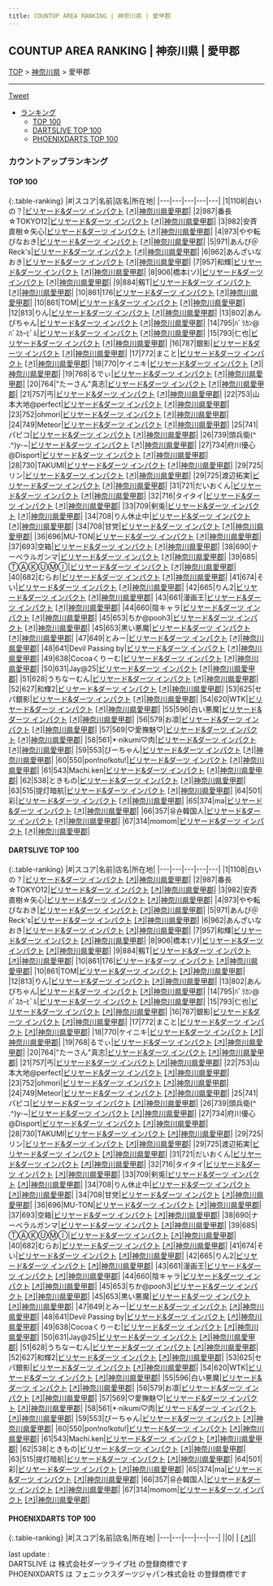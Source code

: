 ```yaml
---
title: COUNTUP AREA RANKING | 神奈川県 | 愛甲郡
---
```

## COUNTUP AREA RANKING | 神奈川県 | 愛甲郡

[TOP](/darts/rank/) > [神奈川県](/darts/rank/神奈川県/) > 愛甲郡

___

<a href="https://twitter.com/share?ref_src=twsrc%5Etfw" data-text="COUNTUP AREA RANKING | 神奈川県愛甲郡" class="twitter-share-button" data-hashtags="DARTSLIVE,PHOENIXDARTS,darts,ダーツ" data-show-count="false">Tweet</a>

* [ランキング](#カウントアップランキング)
    * [TOP 100](#top-100)
    * [DARTSLIVE TOP 100](#dartslive-top-100)
    * [PHOENIXDARTS TOP 100](#phoenixdarts-top-100)

### カウントアップランキング

#### TOP 100



{:.table-ranking}
|#|スコア|名前|店名|所在地|
|---|---|---|---|---|
|1|1108|<span class="rank-name-dl">白いの？</span>|<a href="/darts/rank/shops/c2b09e192a721fc60d9b047a20a7ba1e.html">ビリヤード&ダーツ インパクト</a> <a href="https://search.dartslive.com/jp/shop/c2b09e192a721fc60d9b047a20a7ba1e">[↗]</a>|<a href="/darts/rank/神奈川県/愛甲郡">神奈川県愛甲郡</a>|
|2|987|<span class="rank-name-dl">番長☆TOKYO12</span>|<a href="/darts/rank/shops/c2b09e192a721fc60d9b047a20a7ba1e.html">ビリヤード&ダーツ インパクト</a> <a href="https://search.dartslive.com/jp/shop/c2b09e192a721fc60d9b047a20a7ba1e">[↗]</a>|<a href="/darts/rank/神奈川県/愛甲郡">神奈川県愛甲郡</a>|
|3|982|<span class="rank-name-dl">安斉 直樹☆矢心</span>|<a href="/darts/rank/shops/c2b09e192a721fc60d9b047a20a7ba1e.html">ビリヤード&ダーツ インパクト</a> <a href="https://search.dartslive.com/jp/shop/c2b09e192a721fc60d9b047a20a7ba1e">[↗]</a>|<a href="/darts/rank/神奈川県/愛甲郡">神奈川県愛甲郡</a>|
|4|973|<span class="rank-name-dl">やや転びなおき</span>|<a href="/darts/rank/shops/c2b09e192a721fc60d9b047a20a7ba1e.html">ビリヤード&ダーツ インパクト</a> <a href="https://search.dartslive.com/jp/shop/c2b09e192a721fc60d9b047a20a7ba1e">[↗]</a>|<a href="/darts/rank/神奈川県/愛甲郡">神奈川県愛甲郡</a>|
|5|971|<span class="rank-name-dl">あんぴ＠Reck&#x27;s</span>|<a href="/darts/rank/shops/c2b09e192a721fc60d9b047a20a7ba1e.html">ビリヤード&ダーツ インパクト</a> <a href="https://search.dartslive.com/jp/shop/c2b09e192a721fc60d9b047a20a7ba1e">[↗]</a>|<a href="/darts/rank/神奈川県/愛甲郡">神奈川県愛甲郡</a>|
|6|962|<span class="rank-name-dl">あんざいなおき</span>|<a href="/darts/rank/shops/c2b09e192a721fc60d9b047a20a7ba1e.html">ビリヤード&ダーツ インパクト</a> <a href="https://search.dartslive.com/jp/shop/c2b09e192a721fc60d9b047a20a7ba1e">[↗]</a>|<a href="/darts/rank/神奈川県/愛甲郡">神奈川県愛甲郡</a>|
|7|957|<span class="rank-name-dl">和輝</span>|<a href="/darts/rank/shops/c2b09e192a721fc60d9b047a20a7ba1e.html">ビリヤード&ダーツ インパクト</a> <a href="https://search.dartslive.com/jp/shop/c2b09e192a721fc60d9b047a20a7ba1e">[↗]</a>|<a href="/darts/rank/神奈川県/愛甲郡">神奈川県愛甲郡</a>|
|8|906|<span class="rank-name-dl">橋本(ソ)</span>|<a href="/darts/rank/shops/c2b09e192a721fc60d9b047a20a7ba1e.html">ビリヤード&ダーツ インパクト</a> <a href="https://search.dartslive.com/jp/shop/c2b09e192a721fc60d9b047a20a7ba1e">[↗]</a>|<a href="/darts/rank/神奈川県/愛甲郡">神奈川県愛甲郡</a>|
|9|884|<span class="rank-name-dl">剱T</span>|<a href="/darts/rank/shops/c2b09e192a721fc60d9b047a20a7ba1e.html">ビリヤード&ダーツ インパクト</a> <a href="https://search.dartslive.com/jp/shop/c2b09e192a721fc60d9b047a20a7ba1e">[↗]</a>|<a href="/darts/rank/神奈川県/愛甲郡">神奈川県愛甲郡</a>|
|10|861|<span class="rank-name-dl">176</span>|<a href="/darts/rank/shops/c2b09e192a721fc60d9b047a20a7ba1e.html">ビリヤード&ダーツ インパクト</a> <a href="https://search.dartslive.com/jp/shop/c2b09e192a721fc60d9b047a20a7ba1e">[↗]</a>|<a href="/darts/rank/神奈川県/愛甲郡">神奈川県愛甲郡</a>|
|10|861|<span class="rank-name-dl">TOM</span>|<a href="/darts/rank/shops/c2b09e192a721fc60d9b047a20a7ba1e.html">ビリヤード&ダーツ インパクト</a> <a href="https://search.dartslive.com/jp/shop/c2b09e192a721fc60d9b047a20a7ba1e">[↗]</a>|<a href="/darts/rank/神奈川県/愛甲郡">神奈川県愛甲郡</a>|
|12|813|<span class="rank-name-dl">りん</span>|<a href="/darts/rank/shops/c2b09e192a721fc60d9b047a20a7ba1e.html">ビリヤード&ダーツ インパクト</a> <a href="https://search.dartslive.com/jp/shop/c2b09e192a721fc60d9b047a20a7ba1e">[↗]</a>|<a href="/darts/rank/神奈川県/愛甲郡">神奈川県愛甲郡</a>|
|13|802|<span class="rank-name-dl">あんぴちゃん</span>|<a href="/darts/rank/shops/c2b09e192a721fc60d9b047a20a7ba1e.html">ビリヤード&ダーツ インパクト</a> <a href="https://search.dartslive.com/jp/shop/c2b09e192a721fc60d9b047a20a7ba1e">[↗]</a>|<a href="/darts/rank/神奈川県/愛甲郡">神奈川県愛甲郡</a>|
|14|795|<span class="rank-name-dl">ﾊﾞﾗｶﾝ@ﾊﾞｽｶｰﾋﾞﾙ</span>|<a href="/darts/rank/shops/c2b09e192a721fc60d9b047a20a7ba1e.html">ビリヤード&ダーツ インパクト</a> <a href="https://search.dartslive.com/jp/shop/c2b09e192a721fc60d9b047a20a7ba1e">[↗]</a>|<a href="/darts/rank/神奈川県/愛甲郡">神奈川県愛甲郡</a>|
|15|793|<span class="rank-name-dl">仁也</span>|<a href="/darts/rank/shops/c2b09e192a721fc60d9b047a20a7ba1e.html">ビリヤード&ダーツ インパクト</a> <a href="https://search.dartslive.com/jp/shop/c2b09e192a721fc60d9b047a20a7ba1e">[↗]</a>|<a href="/darts/rank/神奈川県/愛甲郡">神奈川県愛甲郡</a>|
|16|787|<span class="rank-name-dl">銀影</span>|<a href="/darts/rank/shops/c2b09e192a721fc60d9b047a20a7ba1e.html">ビリヤード&ダーツ インパクト</a> <a href="https://search.dartslive.com/jp/shop/c2b09e192a721fc60d9b047a20a7ba1e">[↗]</a>|<a href="/darts/rank/神奈川県/愛甲郡">神奈川県愛甲郡</a>|
|17|772|<span class="rank-name-dl">まこと</span>|<a href="/darts/rank/shops/c2b09e192a721fc60d9b047a20a7ba1e.html">ビリヤード&ダーツ インパクト</a> <a href="https://search.dartslive.com/jp/shop/c2b09e192a721fc60d9b047a20a7ba1e">[↗]</a>|<a href="/darts/rank/神奈川県/愛甲郡">神奈川県愛甲郡</a>|
|18|770|<span class="rank-name-dl">ケイニキ</span>|<a href="/darts/rank/shops/c2b09e192a721fc60d9b047a20a7ba1e.html">ビリヤード&ダーツ インパクト</a> <a href="https://search.dartslive.com/jp/shop/c2b09e192a721fc60d9b047a20a7ba1e">[↗]</a>|<a href="/darts/rank/神奈川県/愛甲郡">神奈川県愛甲郡</a>|
|19|768|<span class="rank-name-dl">るでぃ</span>|<a href="/darts/rank/shops/c2b09e192a721fc60d9b047a20a7ba1e.html">ビリヤード&ダーツ インパクト</a> <a href="https://search.dartslive.com/jp/shop/c2b09e192a721fc60d9b047a20a7ba1e">[↗]</a>|<a href="/darts/rank/神奈川県/愛甲郡">神奈川県愛甲郡</a>|
|20|764|<span class="rank-name-dl">&quot;たーさん&quot;真志</span>|<a href="/darts/rank/shops/c2b09e192a721fc60d9b047a20a7ba1e.html">ビリヤード&ダーツ インパクト</a> <a href="https://search.dartslive.com/jp/shop/c2b09e192a721fc60d9b047a20a7ba1e">[↗]</a>|<a href="/darts/rank/神奈川県/愛甲郡">神奈川県愛甲郡</a>|
|21|757|<span class="rank-name-dl">丐</span>|<a href="/darts/rank/shops/c2b09e192a721fc60d9b047a20a7ba1e.html">ビリヤード&ダーツ インパクト</a> <a href="https://search.dartslive.com/jp/shop/c2b09e192a721fc60d9b047a20a7ba1e">[↗]</a>|<a href="/darts/rank/神奈川県/愛甲郡">神奈川県愛甲郡</a>|
|22|753|<span class="rank-name-dl">山本大地@perfect</span>|<a href="/darts/rank/shops/c2b09e192a721fc60d9b047a20a7ba1e.html">ビリヤード&ダーツ インパクト</a> <a href="https://search.dartslive.com/jp/shop/c2b09e192a721fc60d9b047a20a7ba1e">[↗]</a>|<a href="/darts/rank/神奈川県/愛甲郡">神奈川県愛甲郡</a>|
|23|752|<span class="rank-name-dl">ohmori</span>|<a href="/darts/rank/shops/c2b09e192a721fc60d9b047a20a7ba1e.html">ビリヤード&ダーツ インパクト</a> <a href="https://search.dartslive.com/jp/shop/c2b09e192a721fc60d9b047a20a7ba1e">[↗]</a>|<a href="/darts/rank/神奈川県/愛甲郡">神奈川県愛甲郡</a>|
|24|749|<span class="rank-name-dl">Meteor</span>|<a href="/darts/rank/shops/c2b09e192a721fc60d9b047a20a7ba1e.html">ビリヤード&ダーツ インパクト</a> <a href="https://search.dartslive.com/jp/shop/c2b09e192a721fc60d9b047a20a7ba1e">[↗]</a>|<a href="/darts/rank/神奈川県/愛甲郡">神奈川県愛甲郡</a>|
|25|741|<span class="rank-name-dl">パピコ</span>|<a href="/darts/rank/shops/c2b09e192a721fc60d9b047a20a7ba1e.html">ビリヤード&ダーツ インパクト</a> <a href="https://search.dartslive.com/jp/shop/c2b09e192a721fc60d9b047a20a7ba1e">[↗]</a>|<a href="/darts/rank/神奈川県/愛甲郡">神奈川県愛甲郡</a>|
|26|739|<span class="rank-name-dl">頭兵衛(^ .^)y-~</span>|<a href="/darts/rank/shops/c2b09e192a721fc60d9b047a20a7ba1e.html">ビリヤード&ダーツ インパクト</a> <a href="https://search.dartslive.com/jp/shop/c2b09e192a721fc60d9b047a20a7ba1e">[↗]</a>|<a href="/darts/rank/神奈川県/愛甲郡">神奈川県愛甲郡</a>|
|27|734|<span class="rank-name-dl">府川優心@Disport</span>|<a href="/darts/rank/shops/c2b09e192a721fc60d9b047a20a7ba1e.html">ビリヤード&ダーツ インパクト</a> <a href="https://search.dartslive.com/jp/shop/c2b09e192a721fc60d9b047a20a7ba1e">[↗]</a>|<a href="/darts/rank/神奈川県/愛甲郡">神奈川県愛甲郡</a>|
|28|730|<span class="rank-name-dl">TAKUMI</span>|<a href="/darts/rank/shops/c2b09e192a721fc60d9b047a20a7ba1e.html">ビリヤード&ダーツ インパクト</a> <a href="https://search.dartslive.com/jp/shop/c2b09e192a721fc60d9b047a20a7ba1e">[↗]</a>|<a href="/darts/rank/神奈川県/愛甲郡">神奈川県愛甲郡</a>|
|29|725|<span class="rank-name-dl">リン</span>|<a href="/darts/rank/shops/c2b09e192a721fc60d9b047a20a7ba1e.html">ビリヤード&ダーツ インパクト</a> <a href="https://search.dartslive.com/jp/shop/c2b09e192a721fc60d9b047a20a7ba1e">[↗]</a>|<a href="/darts/rank/神奈川県/愛甲郡">神奈川県愛甲郡</a>|
|29|725|<span class="rank-name-dl">渡辺拓実</span>|<a href="/darts/rank/shops/c2b09e192a721fc60d9b047a20a7ba1e.html">ビリヤード&ダーツ インパクト</a> <a href="https://search.dartslive.com/jp/shop/c2b09e192a721fc60d9b047a20a7ba1e">[↗]</a>|<a href="/darts/rank/神奈川県/愛甲郡">神奈川県愛甲郡</a>|
|31|721|<span class="rank-name-dl">だいおくん</span>|<a href="/darts/rank/shops/c2b09e192a721fc60d9b047a20a7ba1e.html">ビリヤード&ダーツ インパクト</a> <a href="https://search.dartslive.com/jp/shop/c2b09e192a721fc60d9b047a20a7ba1e">[↗]</a>|<a href="/darts/rank/神奈川県/愛甲郡">神奈川県愛甲郡</a>|
|32|716|<span class="rank-name-dl">タイタイ</span>|<a href="/darts/rank/shops/c2b09e192a721fc60d9b047a20a7ba1e.html">ビリヤード&ダーツ インパクト</a> <a href="https://search.dartslive.com/jp/shop/c2b09e192a721fc60d9b047a20a7ba1e">[↗]</a>|<a href="/darts/rank/神奈川県/愛甲郡">神奈川県愛甲郡</a>|
|33|709|<span class="rank-name-dl">剣兎</span>|<a href="/darts/rank/shops/c2b09e192a721fc60d9b047a20a7ba1e.html">ビリヤード&ダーツ インパクト</a> <a href="https://search.dartslive.com/jp/shop/c2b09e192a721fc60d9b047a20a7ba1e">[↗]</a>|<a href="/darts/rank/神奈川県/愛甲郡">神奈川県愛甲郡</a>|
|34|708|<span class="rank-name-dl">りん休止中</span>|<a href="/darts/rank/shops/c2b09e192a721fc60d9b047a20a7ba1e.html">ビリヤード&ダーツ インパクト</a> <a href="https://search.dartslive.com/jp/shop/c2b09e192a721fc60d9b047a20a7ba1e">[↗]</a>|<a href="/darts/rank/神奈川県/愛甲郡">神奈川県愛甲郡</a>|
|34|708|<span class="rank-name-dl">甘党</span>|<a href="/darts/rank/shops/c2b09e192a721fc60d9b047a20a7ba1e.html">ビリヤード&ダーツ インパクト</a> <a href="https://search.dartslive.com/jp/shop/c2b09e192a721fc60d9b047a20a7ba1e">[↗]</a>|<a href="/darts/rank/神奈川県/愛甲郡">神奈川県愛甲郡</a>|
|36|696|<span class="rank-name-dl">MU-TON</span>|<a href="/darts/rank/shops/c2b09e192a721fc60d9b047a20a7ba1e.html">ビリヤード&ダーツ インパクト</a> <a href="https://search.dartslive.com/jp/shop/c2b09e192a721fc60d9b047a20a7ba1e">[↗]</a>|<a href="/darts/rank/神奈川県/愛甲郡">神奈川県愛甲郡</a>|
|37|693|<span class="rank-name-dl">空箱</span>|<a href="/darts/rank/shops/c2b09e192a721fc60d9b047a20a7ba1e.html">ビリヤード&ダーツ インパクト</a> <a href="https://search.dartslive.com/jp/shop/c2b09e192a721fc60d9b047a20a7ba1e">[↗]</a>|<a href="/darts/rank/神奈川県/愛甲郡">神奈川県愛甲郡</a>|
|38|690|<span class="rank-name-dl">ナーベラルガンマ</span>|<a href="/darts/rank/shops/c2b09e192a721fc60d9b047a20a7ba1e.html">ビリヤード&ダーツ インパクト</a> <a href="https://search.dartslive.com/jp/shop/c2b09e192a721fc60d9b047a20a7ba1e">[↗]</a>|<a href="/darts/rank/神奈川県/愛甲郡">神奈川県愛甲郡</a>|
|39|685|<span class="rank-name-dl">ⓉⒶⓀⓊⓂⒾ</span>|<a href="/darts/rank/shops/c2b09e192a721fc60d9b047a20a7ba1e.html">ビリヤード&ダーツ インパクト</a> <a href="https://search.dartslive.com/jp/shop/c2b09e192a721fc60d9b047a20a7ba1e">[↗]</a>|<a href="/darts/rank/神奈川県/愛甲郡">神奈川県愛甲郡</a>|
|40|682|<span class="rank-name-dl">むらお</span>|<a href="/darts/rank/shops/c2b09e192a721fc60d9b047a20a7ba1e.html">ビリヤード&ダーツ インパクト</a> <a href="https://search.dartslive.com/jp/shop/c2b09e192a721fc60d9b047a20a7ba1e">[↗]</a>|<a href="/darts/rank/神奈川県/愛甲郡">神奈川県愛甲郡</a>|
|41|674|<span class="rank-name-dl">そい</span>|<a href="/darts/rank/shops/c2b09e192a721fc60d9b047a20a7ba1e.html">ビリヤード&ダーツ インパクト</a> <a href="https://search.dartslive.com/jp/shop/c2b09e192a721fc60d9b047a20a7ba1e">[↗]</a>|<a href="/darts/rank/神奈川県/愛甲郡">神奈川県愛甲郡</a>|
|42|665|<span class="rank-name-dl">りん2</span>|<a href="/darts/rank/shops/c2b09e192a721fc60d9b047a20a7ba1e.html">ビリヤード&ダーツ インパクト</a> <a href="https://search.dartslive.com/jp/shop/c2b09e192a721fc60d9b047a20a7ba1e">[↗]</a>|<a href="/darts/rank/神奈川県/愛甲郡">神奈川県愛甲郡</a>|
|43|661|<span class="rank-name-dl">漫画王</span>|<a href="/darts/rank/shops/c2b09e192a721fc60d9b047a20a7ba1e.html">ビリヤード&ダーツ インパクト</a> <a href="https://search.dartslive.com/jp/shop/c2b09e192a721fc60d9b047a20a7ba1e">[↗]</a>|<a href="/darts/rank/神奈川県/愛甲郡">神奈川県愛甲郡</a>|
|44|660|<span class="rank-name-dl">陰キャラ</span>|<a href="/darts/rank/shops/c2b09e192a721fc60d9b047a20a7ba1e.html">ビリヤード&ダーツ インパクト</a> <a href="https://search.dartslive.com/jp/shop/c2b09e192a721fc60d9b047a20a7ba1e">[↗]</a>|<a href="/darts/rank/神奈川県/愛甲郡">神奈川県愛甲郡</a>|
|45|653|<span class="rank-name-dl">ちか@pooh3</span>|<a href="/darts/rank/shops/c2b09e192a721fc60d9b047a20a7ba1e.html">ビリヤード&ダーツ インパクト</a> <a href="https://search.dartslive.com/jp/shop/c2b09e192a721fc60d9b047a20a7ba1e">[↗]</a>|<a href="/darts/rank/神奈川県/愛甲郡">神奈川県愛甲郡</a>|
|45|653|<span class="rank-name-dl">黒い悪魔</span>|<a href="/darts/rank/shops/c2b09e192a721fc60d9b047a20a7ba1e.html">ビリヤード&ダーツ インパクト</a> <a href="https://search.dartslive.com/jp/shop/c2b09e192a721fc60d9b047a20a7ba1e">[↗]</a>|<a href="/darts/rank/神奈川県/愛甲郡">神奈川県愛甲郡</a>|
|47|649|<span class="rank-name-dl">とみー</span>|<a href="/darts/rank/shops/c2b09e192a721fc60d9b047a20a7ba1e.html">ビリヤード&ダーツ インパクト</a> <a href="https://search.dartslive.com/jp/shop/c2b09e192a721fc60d9b047a20a7ba1e">[↗]</a>|<a href="/darts/rank/神奈川県/愛甲郡">神奈川県愛甲郡</a>|
|48|641|<span class="rank-name-dl">Devil Passing by</span>|<a href="/darts/rank/shops/c2b09e192a721fc60d9b047a20a7ba1e.html">ビリヤード&ダーツ インパクト</a> <a href="https://search.dartslive.com/jp/shop/c2b09e192a721fc60d9b047a20a7ba1e">[↗]</a>|<a href="/darts/rank/神奈川県/愛甲郡">神奈川県愛甲郡</a>|
|49|638|<span class="rank-name-dl">Cocoaくりーむ</span>|<a href="/darts/rank/shops/c2b09e192a721fc60d9b047a20a7ba1e.html">ビリヤード&ダーツ インパクト</a> <a href="https://search.dartslive.com/jp/shop/c2b09e192a721fc60d9b047a20a7ba1e">[↗]</a>|<a href="/darts/rank/神奈川県/愛甲郡">神奈川県愛甲郡</a>|
|50|631|<span class="rank-name-dl">Jay@25</span>|<a href="/darts/rank/shops/c2b09e192a721fc60d9b047a20a7ba1e.html">ビリヤード&ダーツ インパクト</a> <a href="https://search.dartslive.com/jp/shop/c2b09e192a721fc60d9b047a20a7ba1e">[↗]</a>|<a href="/darts/rank/神奈川県/愛甲郡">神奈川県愛甲郡</a>|
|51|628|<span class="rank-name-dl">うちなーむん</span>|<a href="/darts/rank/shops/c2b09e192a721fc60d9b047a20a7ba1e.html">ビリヤード&ダーツ インパクト</a> <a href="https://search.dartslive.com/jp/shop/c2b09e192a721fc60d9b047a20a7ba1e">[↗]</a>|<a href="/darts/rank/神奈川県/愛甲郡">神奈川県愛甲郡</a>|
|52|627|<span class="rank-name-dl">和輝2</span>|<a href="/darts/rank/shops/c2b09e192a721fc60d9b047a20a7ba1e.html">ビリヤード&ダーツ インパクト</a> <a href="https://search.dartslive.com/jp/shop/c2b09e192a721fc60d9b047a20a7ba1e">[↗]</a>|<a href="/darts/rank/神奈川県/愛甲郡">神奈川県愛甲郡</a>|
|53|625|<span class="rank-name-dl">セパ銀影</span>|<a href="/darts/rank/shops/c2b09e192a721fc60d9b047a20a7ba1e.html">ビリヤード&ダーツ インパクト</a> <a href="https://search.dartslive.com/jp/shop/c2b09e192a721fc60d9b047a20a7ba1e">[↗]</a>|<a href="/darts/rank/神奈川県/愛甲郡">神奈川県愛甲郡</a>|
|54|620|<span class="rank-name-dl">WTK</span>|<a href="/darts/rank/shops/c2b09e192a721fc60d9b047a20a7ba1e.html">ビリヤード&ダーツ インパクト</a> <a href="https://search.dartslive.com/jp/shop/c2b09e192a721fc60d9b047a20a7ba1e">[↗]</a>|<a href="/darts/rank/神奈川県/愛甲郡">神奈川県愛甲郡</a>|
|55|596|<span class="rank-name-dl">白い悪魔</span>|<a href="/darts/rank/shops/c2b09e192a721fc60d9b047a20a7ba1e.html">ビリヤード&ダーツ インパクト</a> <a href="https://search.dartslive.com/jp/shop/c2b09e192a721fc60d9b047a20a7ba1e">[↗]</a>|<a href="/darts/rank/神奈川県/愛甲郡">神奈川県愛甲郡</a>|
|56|579|<span class="rank-name-dl">お凛</span>|<a href="/darts/rank/shops/c2b09e192a721fc60d9b047a20a7ba1e.html">ビリヤード&ダーツ インパクト</a> <a href="https://search.dartslive.com/jp/shop/c2b09e192a721fc60d9b047a20a7ba1e">[↗]</a>|<a href="/darts/rank/神奈川県/愛甲郡">神奈川県愛甲郡</a>|
|57|569|<span class="rank-name-dl">♡愛撫魅♡</span>|<a href="/darts/rank/shops/c2b09e192a721fc60d9b047a20a7ba1e.html">ビリヤード&ダーツ インパクト</a> <a href="https://search.dartslive.com/jp/shop/c2b09e192a721fc60d9b047a20a7ba1e">[↗]</a>|<a href="/darts/rank/神奈川県/愛甲郡">神奈川県愛甲郡</a>|
|58|561|<span class="rank-name-dl">*·nikumi♡肉</span>|<a href="/darts/rank/shops/c2b09e192a721fc60d9b047a20a7ba1e.html">ビリヤード&ダーツ インパクト</a> <a href="https://search.dartslive.com/jp/shop/c2b09e192a721fc60d9b047a20a7ba1e">[↗]</a>|<a href="/darts/rank/神奈川県/愛甲郡">神奈川県愛甲郡</a>|
|59|553|<span class="rank-name-dl">ぴーちゃん</span>|<a href="/darts/rank/shops/c2b09e192a721fc60d9b047a20a7ba1e.html">ビリヤード&ダーツ インパクト</a> <a href="https://search.dartslive.com/jp/shop/c2b09e192a721fc60d9b047a20a7ba1e">[↗]</a>|<a href="/darts/rank/神奈川県/愛甲郡">神奈川県愛甲郡</a>|
|60|550|<span class="rank-name-dl">pon!no!kotu!</span>|<a href="/darts/rank/shops/c2b09e192a721fc60d9b047a20a7ba1e.html">ビリヤード&ダーツ インパクト</a> <a href="https://search.dartslive.com/jp/shop/c2b09e192a721fc60d9b047a20a7ba1e">[↗]</a>|<a href="/darts/rank/神奈川県/愛甲郡">神奈川県愛甲郡</a>|
|61|543|<span class="rank-name-dl">Machi.ken</span>|<a href="/darts/rank/shops/c2b09e192a721fc60d9b047a20a7ba1e.html">ビリヤード&ダーツ インパクト</a> <a href="https://search.dartslive.com/jp/shop/c2b09e192a721fc60d9b047a20a7ba1e">[↗]</a>|<a href="/darts/rank/神奈川県/愛甲郡">神奈川県愛甲郡</a>|
|62|538|<span class="rank-name-dl">ときもの</span>|<a href="/darts/rank/shops/c2b09e192a721fc60d9b047a20a7ba1e.html">ビリヤード&ダーツ インパクト</a> <a href="https://search.dartslive.com/jp/shop/c2b09e192a721fc60d9b047a20a7ba1e">[↗]</a>|<a href="/darts/rank/神奈川県/愛甲郡">神奈川県愛甲郡</a>|
|63|515|<span class="rank-name-dl">提灯暗航</span>|<a href="/darts/rank/shops/c2b09e192a721fc60d9b047a20a7ba1e.html">ビリヤード&ダーツ インパクト</a> <a href="https://search.dartslive.com/jp/shop/c2b09e192a721fc60d9b047a20a7ba1e">[↗]</a>|<a href="/darts/rank/神奈川県/愛甲郡">神奈川県愛甲郡</a>|
|64|501|<span class="rank-name-dl">彩</span>|<a href="/darts/rank/shops/c2b09e192a721fc60d9b047a20a7ba1e.html">ビリヤード&ダーツ インパクト</a> <a href="https://search.dartslive.com/jp/shop/c2b09e192a721fc60d9b047a20a7ba1e">[↗]</a>|<a href="/darts/rank/神奈川県/愛甲郡">神奈川県愛甲郡</a>|
|65|374|<span class="rank-name-dl">ma</span>|<a href="/darts/rank/shops/c2b09e192a721fc60d9b047a20a7ba1e.html">ビリヤード&ダーツ インパクト</a> <a href="https://search.dartslive.com/jp/shop/c2b09e192a721fc60d9b047a20a7ba1e">[↗]</a>|<a href="/darts/rank/神奈川県/愛甲郡">神奈川県愛甲郡</a>|
|66|357|<span class="rank-name-dl">유숀韓国人</span>|<a href="/darts/rank/shops/c2b09e192a721fc60d9b047a20a7ba1e.html">ビリヤード&ダーツ インパクト</a> <a href="https://search.dartslive.com/jp/shop/c2b09e192a721fc60d9b047a20a7ba1e">[↗]</a>|<a href="/darts/rank/神奈川県/愛甲郡">神奈川県愛甲郡</a>|
|67|314|<span class="rank-name-dl">momom</span>|<a href="/darts/rank/shops/c2b09e192a721fc60d9b047a20a7ba1e.html">ビリヤード&ダーツ インパクト</a> <a href="https://search.dartslive.com/jp/shop/c2b09e192a721fc60d9b047a20a7ba1e">[↗]</a>|<a href="/darts/rank/神奈川県/愛甲郡">神奈川県愛甲郡</a>|


#### DARTSLIVE TOP 100



{:.table-ranking}
|#|スコア|名前|店名|所在地|
|---|---|---|---|---|
|1|1108|<span class="rank-name-dl">白いの？</span>|<a href="/darts/rank/shops/c2b09e192a721fc60d9b047a20a7ba1e.html">ビリヤード&ダーツ インパクト</a> <a href="https://search.dartslive.com/jp/shop/c2b09e192a721fc60d9b047a20a7ba1e">[↗]</a>|<a href="/darts/rank/神奈川県/愛甲郡">神奈川県愛甲郡</a>|
|2|987|<span class="rank-name-dl">番長☆TOKYO12</span>|<a href="/darts/rank/shops/c2b09e192a721fc60d9b047a20a7ba1e.html">ビリヤード&ダーツ インパクト</a> <a href="https://search.dartslive.com/jp/shop/c2b09e192a721fc60d9b047a20a7ba1e">[↗]</a>|<a href="/darts/rank/神奈川県/愛甲郡">神奈川県愛甲郡</a>|
|3|982|<span class="rank-name-dl">安斉 直樹☆矢心</span>|<a href="/darts/rank/shops/c2b09e192a721fc60d9b047a20a7ba1e.html">ビリヤード&ダーツ インパクト</a> <a href="https://search.dartslive.com/jp/shop/c2b09e192a721fc60d9b047a20a7ba1e">[↗]</a>|<a href="/darts/rank/神奈川県/愛甲郡">神奈川県愛甲郡</a>|
|4|973|<span class="rank-name-dl">やや転びなおき</span>|<a href="/darts/rank/shops/c2b09e192a721fc60d9b047a20a7ba1e.html">ビリヤード&ダーツ インパクト</a> <a href="https://search.dartslive.com/jp/shop/c2b09e192a721fc60d9b047a20a7ba1e">[↗]</a>|<a href="/darts/rank/神奈川県/愛甲郡">神奈川県愛甲郡</a>|
|5|971|<span class="rank-name-dl">あんぴ＠Reck&#x27;s</span>|<a href="/darts/rank/shops/c2b09e192a721fc60d9b047a20a7ba1e.html">ビリヤード&ダーツ インパクト</a> <a href="https://search.dartslive.com/jp/shop/c2b09e192a721fc60d9b047a20a7ba1e">[↗]</a>|<a href="/darts/rank/神奈川県/愛甲郡">神奈川県愛甲郡</a>|
|6|962|<span class="rank-name-dl">あんざいなおき</span>|<a href="/darts/rank/shops/c2b09e192a721fc60d9b047a20a7ba1e.html">ビリヤード&ダーツ インパクト</a> <a href="https://search.dartslive.com/jp/shop/c2b09e192a721fc60d9b047a20a7ba1e">[↗]</a>|<a href="/darts/rank/神奈川県/愛甲郡">神奈川県愛甲郡</a>|
|7|957|<span class="rank-name-dl">和輝</span>|<a href="/darts/rank/shops/c2b09e192a721fc60d9b047a20a7ba1e.html">ビリヤード&ダーツ インパクト</a> <a href="https://search.dartslive.com/jp/shop/c2b09e192a721fc60d9b047a20a7ba1e">[↗]</a>|<a href="/darts/rank/神奈川県/愛甲郡">神奈川県愛甲郡</a>|
|8|906|<span class="rank-name-dl">橋本(ソ)</span>|<a href="/darts/rank/shops/c2b09e192a721fc60d9b047a20a7ba1e.html">ビリヤード&ダーツ インパクト</a> <a href="https://search.dartslive.com/jp/shop/c2b09e192a721fc60d9b047a20a7ba1e">[↗]</a>|<a href="/darts/rank/神奈川県/愛甲郡">神奈川県愛甲郡</a>|
|9|884|<span class="rank-name-dl">剱T</span>|<a href="/darts/rank/shops/c2b09e192a721fc60d9b047a20a7ba1e.html">ビリヤード&ダーツ インパクト</a> <a href="https://search.dartslive.com/jp/shop/c2b09e192a721fc60d9b047a20a7ba1e">[↗]</a>|<a href="/darts/rank/神奈川県/愛甲郡">神奈川県愛甲郡</a>|
|10|861|<span class="rank-name-dl">176</span>|<a href="/darts/rank/shops/c2b09e192a721fc60d9b047a20a7ba1e.html">ビリヤード&ダーツ インパクト</a> <a href="https://search.dartslive.com/jp/shop/c2b09e192a721fc60d9b047a20a7ba1e">[↗]</a>|<a href="/darts/rank/神奈川県/愛甲郡">神奈川県愛甲郡</a>|
|10|861|<span class="rank-name-dl">TOM</span>|<a href="/darts/rank/shops/c2b09e192a721fc60d9b047a20a7ba1e.html">ビリヤード&ダーツ インパクト</a> <a href="https://search.dartslive.com/jp/shop/c2b09e192a721fc60d9b047a20a7ba1e">[↗]</a>|<a href="/darts/rank/神奈川県/愛甲郡">神奈川県愛甲郡</a>|
|12|813|<span class="rank-name-dl">りん</span>|<a href="/darts/rank/shops/c2b09e192a721fc60d9b047a20a7ba1e.html">ビリヤード&ダーツ インパクト</a> <a href="https://search.dartslive.com/jp/shop/c2b09e192a721fc60d9b047a20a7ba1e">[↗]</a>|<a href="/darts/rank/神奈川県/愛甲郡">神奈川県愛甲郡</a>|
|13|802|<span class="rank-name-dl">あんぴちゃん</span>|<a href="/darts/rank/shops/c2b09e192a721fc60d9b047a20a7ba1e.html">ビリヤード&ダーツ インパクト</a> <a href="https://search.dartslive.com/jp/shop/c2b09e192a721fc60d9b047a20a7ba1e">[↗]</a>|<a href="/darts/rank/神奈川県/愛甲郡">神奈川県愛甲郡</a>|
|14|795|<span class="rank-name-dl">ﾊﾞﾗｶﾝ@ﾊﾞｽｶｰﾋﾞﾙ</span>|<a href="/darts/rank/shops/c2b09e192a721fc60d9b047a20a7ba1e.html">ビリヤード&ダーツ インパクト</a> <a href="https://search.dartslive.com/jp/shop/c2b09e192a721fc60d9b047a20a7ba1e">[↗]</a>|<a href="/darts/rank/神奈川県/愛甲郡">神奈川県愛甲郡</a>|
|15|793|<span class="rank-name-dl">仁也</span>|<a href="/darts/rank/shops/c2b09e192a721fc60d9b047a20a7ba1e.html">ビリヤード&ダーツ インパクト</a> <a href="https://search.dartslive.com/jp/shop/c2b09e192a721fc60d9b047a20a7ba1e">[↗]</a>|<a href="/darts/rank/神奈川県/愛甲郡">神奈川県愛甲郡</a>|
|16|787|<span class="rank-name-dl">銀影</span>|<a href="/darts/rank/shops/c2b09e192a721fc60d9b047a20a7ba1e.html">ビリヤード&ダーツ インパクト</a> <a href="https://search.dartslive.com/jp/shop/c2b09e192a721fc60d9b047a20a7ba1e">[↗]</a>|<a href="/darts/rank/神奈川県/愛甲郡">神奈川県愛甲郡</a>|
|17|772|<span class="rank-name-dl">まこと</span>|<a href="/darts/rank/shops/c2b09e192a721fc60d9b047a20a7ba1e.html">ビリヤード&ダーツ インパクト</a> <a href="https://search.dartslive.com/jp/shop/c2b09e192a721fc60d9b047a20a7ba1e">[↗]</a>|<a href="/darts/rank/神奈川県/愛甲郡">神奈川県愛甲郡</a>|
|18|770|<span class="rank-name-dl">ケイニキ</span>|<a href="/darts/rank/shops/c2b09e192a721fc60d9b047a20a7ba1e.html">ビリヤード&ダーツ インパクト</a> <a href="https://search.dartslive.com/jp/shop/c2b09e192a721fc60d9b047a20a7ba1e">[↗]</a>|<a href="/darts/rank/神奈川県/愛甲郡">神奈川県愛甲郡</a>|
|19|768|<span class="rank-name-dl">るでぃ</span>|<a href="/darts/rank/shops/c2b09e192a721fc60d9b047a20a7ba1e.html">ビリヤード&ダーツ インパクト</a> <a href="https://search.dartslive.com/jp/shop/c2b09e192a721fc60d9b047a20a7ba1e">[↗]</a>|<a href="/darts/rank/神奈川県/愛甲郡">神奈川県愛甲郡</a>|
|20|764|<span class="rank-name-dl">&quot;たーさん&quot;真志</span>|<a href="/darts/rank/shops/c2b09e192a721fc60d9b047a20a7ba1e.html">ビリヤード&ダーツ インパクト</a> <a href="https://search.dartslive.com/jp/shop/c2b09e192a721fc60d9b047a20a7ba1e">[↗]</a>|<a href="/darts/rank/神奈川県/愛甲郡">神奈川県愛甲郡</a>|
|21|757|<span class="rank-name-dl">丐</span>|<a href="/darts/rank/shops/c2b09e192a721fc60d9b047a20a7ba1e.html">ビリヤード&ダーツ インパクト</a> <a href="https://search.dartslive.com/jp/shop/c2b09e192a721fc60d9b047a20a7ba1e">[↗]</a>|<a href="/darts/rank/神奈川県/愛甲郡">神奈川県愛甲郡</a>|
|22|753|<span class="rank-name-dl">山本大地@perfect</span>|<a href="/darts/rank/shops/c2b09e192a721fc60d9b047a20a7ba1e.html">ビリヤード&ダーツ インパクト</a> <a href="https://search.dartslive.com/jp/shop/c2b09e192a721fc60d9b047a20a7ba1e">[↗]</a>|<a href="/darts/rank/神奈川県/愛甲郡">神奈川県愛甲郡</a>|
|23|752|<span class="rank-name-dl">ohmori</span>|<a href="/darts/rank/shops/c2b09e192a721fc60d9b047a20a7ba1e.html">ビリヤード&ダーツ インパクト</a> <a href="https://search.dartslive.com/jp/shop/c2b09e192a721fc60d9b047a20a7ba1e">[↗]</a>|<a href="/darts/rank/神奈川県/愛甲郡">神奈川県愛甲郡</a>|
|24|749|<span class="rank-name-dl">Meteor</span>|<a href="/darts/rank/shops/c2b09e192a721fc60d9b047a20a7ba1e.html">ビリヤード&ダーツ インパクト</a> <a href="https://search.dartslive.com/jp/shop/c2b09e192a721fc60d9b047a20a7ba1e">[↗]</a>|<a href="/darts/rank/神奈川県/愛甲郡">神奈川県愛甲郡</a>|
|25|741|<span class="rank-name-dl">パピコ</span>|<a href="/darts/rank/shops/c2b09e192a721fc60d9b047a20a7ba1e.html">ビリヤード&ダーツ インパクト</a> <a href="https://search.dartslive.com/jp/shop/c2b09e192a721fc60d9b047a20a7ba1e">[↗]</a>|<a href="/darts/rank/神奈川県/愛甲郡">神奈川県愛甲郡</a>|
|26|739|<span class="rank-name-dl">頭兵衛(^ .^)y-~</span>|<a href="/darts/rank/shops/c2b09e192a721fc60d9b047a20a7ba1e.html">ビリヤード&ダーツ インパクト</a> <a href="https://search.dartslive.com/jp/shop/c2b09e192a721fc60d9b047a20a7ba1e">[↗]</a>|<a href="/darts/rank/神奈川県/愛甲郡">神奈川県愛甲郡</a>|
|27|734|<span class="rank-name-dl">府川優心@Disport</span>|<a href="/darts/rank/shops/c2b09e192a721fc60d9b047a20a7ba1e.html">ビリヤード&ダーツ インパクト</a> <a href="https://search.dartslive.com/jp/shop/c2b09e192a721fc60d9b047a20a7ba1e">[↗]</a>|<a href="/darts/rank/神奈川県/愛甲郡">神奈川県愛甲郡</a>|
|28|730|<span class="rank-name-dl">TAKUMI</span>|<a href="/darts/rank/shops/c2b09e192a721fc60d9b047a20a7ba1e.html">ビリヤード&ダーツ インパクト</a> <a href="https://search.dartslive.com/jp/shop/c2b09e192a721fc60d9b047a20a7ba1e">[↗]</a>|<a href="/darts/rank/神奈川県/愛甲郡">神奈川県愛甲郡</a>|
|29|725|<span class="rank-name-dl">リン</span>|<a href="/darts/rank/shops/c2b09e192a721fc60d9b047a20a7ba1e.html">ビリヤード&ダーツ インパクト</a> <a href="https://search.dartslive.com/jp/shop/c2b09e192a721fc60d9b047a20a7ba1e">[↗]</a>|<a href="/darts/rank/神奈川県/愛甲郡">神奈川県愛甲郡</a>|
|29|725|<span class="rank-name-dl">渡辺拓実</span>|<a href="/darts/rank/shops/c2b09e192a721fc60d9b047a20a7ba1e.html">ビリヤード&ダーツ インパクト</a> <a href="https://search.dartslive.com/jp/shop/c2b09e192a721fc60d9b047a20a7ba1e">[↗]</a>|<a href="/darts/rank/神奈川県/愛甲郡">神奈川県愛甲郡</a>|
|31|721|<span class="rank-name-dl">だいおくん</span>|<a href="/darts/rank/shops/c2b09e192a721fc60d9b047a20a7ba1e.html">ビリヤード&ダーツ インパクト</a> <a href="https://search.dartslive.com/jp/shop/c2b09e192a721fc60d9b047a20a7ba1e">[↗]</a>|<a href="/darts/rank/神奈川県/愛甲郡">神奈川県愛甲郡</a>|
|32|716|<span class="rank-name-dl">タイタイ</span>|<a href="/darts/rank/shops/c2b09e192a721fc60d9b047a20a7ba1e.html">ビリヤード&ダーツ インパクト</a> <a href="https://search.dartslive.com/jp/shop/c2b09e192a721fc60d9b047a20a7ba1e">[↗]</a>|<a href="/darts/rank/神奈川県/愛甲郡">神奈川県愛甲郡</a>|
|33|709|<span class="rank-name-dl">剣兎</span>|<a href="/darts/rank/shops/c2b09e192a721fc60d9b047a20a7ba1e.html">ビリヤード&ダーツ インパクト</a> <a href="https://search.dartslive.com/jp/shop/c2b09e192a721fc60d9b047a20a7ba1e">[↗]</a>|<a href="/darts/rank/神奈川県/愛甲郡">神奈川県愛甲郡</a>|
|34|708|<span class="rank-name-dl">りん休止中</span>|<a href="/darts/rank/shops/c2b09e192a721fc60d9b047a20a7ba1e.html">ビリヤード&ダーツ インパクト</a> <a href="https://search.dartslive.com/jp/shop/c2b09e192a721fc60d9b047a20a7ba1e">[↗]</a>|<a href="/darts/rank/神奈川県/愛甲郡">神奈川県愛甲郡</a>|
|34|708|<span class="rank-name-dl">甘党</span>|<a href="/darts/rank/shops/c2b09e192a721fc60d9b047a20a7ba1e.html">ビリヤード&ダーツ インパクト</a> <a href="https://search.dartslive.com/jp/shop/c2b09e192a721fc60d9b047a20a7ba1e">[↗]</a>|<a href="/darts/rank/神奈川県/愛甲郡">神奈川県愛甲郡</a>|
|36|696|<span class="rank-name-dl">MU-TON</span>|<a href="/darts/rank/shops/c2b09e192a721fc60d9b047a20a7ba1e.html">ビリヤード&ダーツ インパクト</a> <a href="https://search.dartslive.com/jp/shop/c2b09e192a721fc60d9b047a20a7ba1e">[↗]</a>|<a href="/darts/rank/神奈川県/愛甲郡">神奈川県愛甲郡</a>|
|37|693|<span class="rank-name-dl">空箱</span>|<a href="/darts/rank/shops/c2b09e192a721fc60d9b047a20a7ba1e.html">ビリヤード&ダーツ インパクト</a> <a href="https://search.dartslive.com/jp/shop/c2b09e192a721fc60d9b047a20a7ba1e">[↗]</a>|<a href="/darts/rank/神奈川県/愛甲郡">神奈川県愛甲郡</a>|
|38|690|<span class="rank-name-dl">ナーベラルガンマ</span>|<a href="/darts/rank/shops/c2b09e192a721fc60d9b047a20a7ba1e.html">ビリヤード&ダーツ インパクト</a> <a href="https://search.dartslive.com/jp/shop/c2b09e192a721fc60d9b047a20a7ba1e">[↗]</a>|<a href="/darts/rank/神奈川県/愛甲郡">神奈川県愛甲郡</a>|
|39|685|<span class="rank-name-dl">ⓉⒶⓀⓊⓂⒾ</span>|<a href="/darts/rank/shops/c2b09e192a721fc60d9b047a20a7ba1e.html">ビリヤード&ダーツ インパクト</a> <a href="https://search.dartslive.com/jp/shop/c2b09e192a721fc60d9b047a20a7ba1e">[↗]</a>|<a href="/darts/rank/神奈川県/愛甲郡">神奈川県愛甲郡</a>|
|40|682|<span class="rank-name-dl">むらお</span>|<a href="/darts/rank/shops/c2b09e192a721fc60d9b047a20a7ba1e.html">ビリヤード&ダーツ インパクト</a> <a href="https://search.dartslive.com/jp/shop/c2b09e192a721fc60d9b047a20a7ba1e">[↗]</a>|<a href="/darts/rank/神奈川県/愛甲郡">神奈川県愛甲郡</a>|
|41|674|<span class="rank-name-dl">そい</span>|<a href="/darts/rank/shops/c2b09e192a721fc60d9b047a20a7ba1e.html">ビリヤード&ダーツ インパクト</a> <a href="https://search.dartslive.com/jp/shop/c2b09e192a721fc60d9b047a20a7ba1e">[↗]</a>|<a href="/darts/rank/神奈川県/愛甲郡">神奈川県愛甲郡</a>|
|42|665|<span class="rank-name-dl">りん2</span>|<a href="/darts/rank/shops/c2b09e192a721fc60d9b047a20a7ba1e.html">ビリヤード&ダーツ インパクト</a> <a href="https://search.dartslive.com/jp/shop/c2b09e192a721fc60d9b047a20a7ba1e">[↗]</a>|<a href="/darts/rank/神奈川県/愛甲郡">神奈川県愛甲郡</a>|
|43|661|<span class="rank-name-dl">漫画王</span>|<a href="/darts/rank/shops/c2b09e192a721fc60d9b047a20a7ba1e.html">ビリヤード&ダーツ インパクト</a> <a href="https://search.dartslive.com/jp/shop/c2b09e192a721fc60d9b047a20a7ba1e">[↗]</a>|<a href="/darts/rank/神奈川県/愛甲郡">神奈川県愛甲郡</a>|
|44|660|<span class="rank-name-dl">陰キャラ</span>|<a href="/darts/rank/shops/c2b09e192a721fc60d9b047a20a7ba1e.html">ビリヤード&ダーツ インパクト</a> <a href="https://search.dartslive.com/jp/shop/c2b09e192a721fc60d9b047a20a7ba1e">[↗]</a>|<a href="/darts/rank/神奈川県/愛甲郡">神奈川県愛甲郡</a>|
|45|653|<span class="rank-name-dl">ちか@pooh3</span>|<a href="/darts/rank/shops/c2b09e192a721fc60d9b047a20a7ba1e.html">ビリヤード&ダーツ インパクト</a> <a href="https://search.dartslive.com/jp/shop/c2b09e192a721fc60d9b047a20a7ba1e">[↗]</a>|<a href="/darts/rank/神奈川県/愛甲郡">神奈川県愛甲郡</a>|
|45|653|<span class="rank-name-dl">黒い悪魔</span>|<a href="/darts/rank/shops/c2b09e192a721fc60d9b047a20a7ba1e.html">ビリヤード&ダーツ インパクト</a> <a href="https://search.dartslive.com/jp/shop/c2b09e192a721fc60d9b047a20a7ba1e">[↗]</a>|<a href="/darts/rank/神奈川県/愛甲郡">神奈川県愛甲郡</a>|
|47|649|<span class="rank-name-dl">とみー</span>|<a href="/darts/rank/shops/c2b09e192a721fc60d9b047a20a7ba1e.html">ビリヤード&ダーツ インパクト</a> <a href="https://search.dartslive.com/jp/shop/c2b09e192a721fc60d9b047a20a7ba1e">[↗]</a>|<a href="/darts/rank/神奈川県/愛甲郡">神奈川県愛甲郡</a>|
|48|641|<span class="rank-name-dl">Devil Passing by</span>|<a href="/darts/rank/shops/c2b09e192a721fc60d9b047a20a7ba1e.html">ビリヤード&ダーツ インパクト</a> <a href="https://search.dartslive.com/jp/shop/c2b09e192a721fc60d9b047a20a7ba1e">[↗]</a>|<a href="/darts/rank/神奈川県/愛甲郡">神奈川県愛甲郡</a>|
|49|638|<span class="rank-name-dl">Cocoaくりーむ</span>|<a href="/darts/rank/shops/c2b09e192a721fc60d9b047a20a7ba1e.html">ビリヤード&ダーツ インパクト</a> <a href="https://search.dartslive.com/jp/shop/c2b09e192a721fc60d9b047a20a7ba1e">[↗]</a>|<a href="/darts/rank/神奈川県/愛甲郡">神奈川県愛甲郡</a>|
|50|631|<span class="rank-name-dl">Jay@25</span>|<a href="/darts/rank/shops/c2b09e192a721fc60d9b047a20a7ba1e.html">ビリヤード&ダーツ インパクト</a> <a href="https://search.dartslive.com/jp/shop/c2b09e192a721fc60d9b047a20a7ba1e">[↗]</a>|<a href="/darts/rank/神奈川県/愛甲郡">神奈川県愛甲郡</a>|
|51|628|<span class="rank-name-dl">うちなーむん</span>|<a href="/darts/rank/shops/c2b09e192a721fc60d9b047a20a7ba1e.html">ビリヤード&ダーツ インパクト</a> <a href="https://search.dartslive.com/jp/shop/c2b09e192a721fc60d9b047a20a7ba1e">[↗]</a>|<a href="/darts/rank/神奈川県/愛甲郡">神奈川県愛甲郡</a>|
|52|627|<span class="rank-name-dl">和輝2</span>|<a href="/darts/rank/shops/c2b09e192a721fc60d9b047a20a7ba1e.html">ビリヤード&ダーツ インパクト</a> <a href="https://search.dartslive.com/jp/shop/c2b09e192a721fc60d9b047a20a7ba1e">[↗]</a>|<a href="/darts/rank/神奈川県/愛甲郡">神奈川県愛甲郡</a>|
|53|625|<span class="rank-name-dl">セパ銀影</span>|<a href="/darts/rank/shops/c2b09e192a721fc60d9b047a20a7ba1e.html">ビリヤード&ダーツ インパクト</a> <a href="https://search.dartslive.com/jp/shop/c2b09e192a721fc60d9b047a20a7ba1e">[↗]</a>|<a href="/darts/rank/神奈川県/愛甲郡">神奈川県愛甲郡</a>|
|54|620|<span class="rank-name-dl">WTK</span>|<a href="/darts/rank/shops/c2b09e192a721fc60d9b047a20a7ba1e.html">ビリヤード&ダーツ インパクト</a> <a href="https://search.dartslive.com/jp/shop/c2b09e192a721fc60d9b047a20a7ba1e">[↗]</a>|<a href="/darts/rank/神奈川県/愛甲郡">神奈川県愛甲郡</a>|
|55|596|<span class="rank-name-dl">白い悪魔</span>|<a href="/darts/rank/shops/c2b09e192a721fc60d9b047a20a7ba1e.html">ビリヤード&ダーツ インパクト</a> <a href="https://search.dartslive.com/jp/shop/c2b09e192a721fc60d9b047a20a7ba1e">[↗]</a>|<a href="/darts/rank/神奈川県/愛甲郡">神奈川県愛甲郡</a>|
|56|579|<span class="rank-name-dl">お凛</span>|<a href="/darts/rank/shops/c2b09e192a721fc60d9b047a20a7ba1e.html">ビリヤード&ダーツ インパクト</a> <a href="https://search.dartslive.com/jp/shop/c2b09e192a721fc60d9b047a20a7ba1e">[↗]</a>|<a href="/darts/rank/神奈川県/愛甲郡">神奈川県愛甲郡</a>|
|57|569|<span class="rank-name-dl">♡愛撫魅♡</span>|<a href="/darts/rank/shops/c2b09e192a721fc60d9b047a20a7ba1e.html">ビリヤード&ダーツ インパクト</a> <a href="https://search.dartslive.com/jp/shop/c2b09e192a721fc60d9b047a20a7ba1e">[↗]</a>|<a href="/darts/rank/神奈川県/愛甲郡">神奈川県愛甲郡</a>|
|58|561|<span class="rank-name-dl">*·nikumi♡肉</span>|<a href="/darts/rank/shops/c2b09e192a721fc60d9b047a20a7ba1e.html">ビリヤード&ダーツ インパクト</a> <a href="https://search.dartslive.com/jp/shop/c2b09e192a721fc60d9b047a20a7ba1e">[↗]</a>|<a href="/darts/rank/神奈川県/愛甲郡">神奈川県愛甲郡</a>|
|59|553|<span class="rank-name-dl">ぴーちゃん</span>|<a href="/darts/rank/shops/c2b09e192a721fc60d9b047a20a7ba1e.html">ビリヤード&ダーツ インパクト</a> <a href="https://search.dartslive.com/jp/shop/c2b09e192a721fc60d9b047a20a7ba1e">[↗]</a>|<a href="/darts/rank/神奈川県/愛甲郡">神奈川県愛甲郡</a>|
|60|550|<span class="rank-name-dl">pon!no!kotu!</span>|<a href="/darts/rank/shops/c2b09e192a721fc60d9b047a20a7ba1e.html">ビリヤード&ダーツ インパクト</a> <a href="https://search.dartslive.com/jp/shop/c2b09e192a721fc60d9b047a20a7ba1e">[↗]</a>|<a href="/darts/rank/神奈川県/愛甲郡">神奈川県愛甲郡</a>|
|61|543|<span class="rank-name-dl">Machi.ken</span>|<a href="/darts/rank/shops/c2b09e192a721fc60d9b047a20a7ba1e.html">ビリヤード&ダーツ インパクト</a> <a href="https://search.dartslive.com/jp/shop/c2b09e192a721fc60d9b047a20a7ba1e">[↗]</a>|<a href="/darts/rank/神奈川県/愛甲郡">神奈川県愛甲郡</a>|
|62|538|<span class="rank-name-dl">ときもの</span>|<a href="/darts/rank/shops/c2b09e192a721fc60d9b047a20a7ba1e.html">ビリヤード&ダーツ インパクト</a> <a href="https://search.dartslive.com/jp/shop/c2b09e192a721fc60d9b047a20a7ba1e">[↗]</a>|<a href="/darts/rank/神奈川県/愛甲郡">神奈川県愛甲郡</a>|
|63|515|<span class="rank-name-dl">提灯暗航</span>|<a href="/darts/rank/shops/c2b09e192a721fc60d9b047a20a7ba1e.html">ビリヤード&ダーツ インパクト</a> <a href="https://search.dartslive.com/jp/shop/c2b09e192a721fc60d9b047a20a7ba1e">[↗]</a>|<a href="/darts/rank/神奈川県/愛甲郡">神奈川県愛甲郡</a>|
|64|501|<span class="rank-name-dl">彩</span>|<a href="/darts/rank/shops/c2b09e192a721fc60d9b047a20a7ba1e.html">ビリヤード&ダーツ インパクト</a> <a href="https://search.dartslive.com/jp/shop/c2b09e192a721fc60d9b047a20a7ba1e">[↗]</a>|<a href="/darts/rank/神奈川県/愛甲郡">神奈川県愛甲郡</a>|
|65|374|<span class="rank-name-dl">ma</span>|<a href="/darts/rank/shops/c2b09e192a721fc60d9b047a20a7ba1e.html">ビリヤード&ダーツ インパクト</a> <a href="https://search.dartslive.com/jp/shop/c2b09e192a721fc60d9b047a20a7ba1e">[↗]</a>|<a href="/darts/rank/神奈川県/愛甲郡">神奈川県愛甲郡</a>|
|66|357|<span class="rank-name-dl">유숀韓国人</span>|<a href="/darts/rank/shops/c2b09e192a721fc60d9b047a20a7ba1e.html">ビリヤード&ダーツ インパクト</a> <a href="https://search.dartslive.com/jp/shop/c2b09e192a721fc60d9b047a20a7ba1e">[↗]</a>|<a href="/darts/rank/神奈川県/愛甲郡">神奈川県愛甲郡</a>|
|67|314|<span class="rank-name-dl">momom</span>|<a href="/darts/rank/shops/c2b09e192a721fc60d9b047a20a7ba1e.html">ビリヤード&ダーツ インパクト</a> <a href="https://search.dartslive.com/jp/shop/c2b09e192a721fc60d9b047a20a7ba1e">[↗]</a>|<a href="/darts/rank/神奈川県/愛甲郡">神奈川県愛甲郡</a>|


#### PHOENIXDARTS TOP 100



{:.table-ranking}
|#|スコア|名前|店名|所在地|
|---|---|---|---|---|
||0|<span class="rank-name-dl"> </span>|<a href="/darts/rank/shops/.html"></a> <a href="">[↗]</a>|<a href="/darts/rank//"></a>|


<div class="footer border-top border-gray-light mt-5 pt-3 text-right text-gray">
    last update : <span style="font-weight: italic" id="foot_last_modified"></span><br />
    DARTSLIVE は 株式会社ダーツライブ社 の登録商標です<br />
    PHOENIXDARTS は フェニックスダーツジャパン株式会社 の登録商標です<br />
</div>

<script src="https://cdnjs.cloudflare.com/ajax/libs/jquery.tablesorter/2.31.3/js/jquery.tablesorter.min.js" integrity="sha512-qzgd5cYSZcosqpzpn7zF2ZId8f/8CHmFKZ8j7mU4OUXTNRd5g+ZHBPsgKEwoqxCtdQvExE5LprwwPAgoicguNg==" crossorigin="anonymous" referrerpolicy="no-referrer"></script>
<link rel="stylesheet" href="https://cdnjs.cloudflare.com/ajax/libs/jquery.tablesorter/2.31.3/css/theme.default.min.css" integrity="sha512-wghhOJkjQX0Lh3NSWvNKeZ0ZpNn+SPVXX1Qyc9OCaogADktxrBiBdKGDoqVUOyhStvMBmJQ8ZdMHiR3wuEq8+w==" crossorigin="anonymous" referrerpolicy="no-referrer" />
<script>
$(function() {
    $(".table-ranking").tablesorter({sortList:[[0, 0]]});
    $("#foot_last_modified").text(formatDate(new Date(document.lastModified), 'yyyy-MM-dd HH:mm:ss'));
});
</script>

<script async src="https://platform.twitter.com/widgets.js" charset="utf-8"></script>